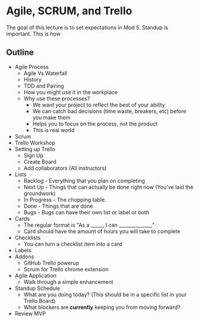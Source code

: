 # Agile, SCRUM, and Trello

The goal of this lecture is to set expectations in Mod 5. Standup is important. This is how 

## Outline

* Agile Process
  * Agile Vs Waterfall
  * History
  * TDD and Pairing
  * How you might use it in the workplace
  * Why use these processes?
       * We want your project to reflect the best of your ability
       * We can catch bad decisions (time waste, breakers, etc) before you make them
       * Helps you to focus on the process, not the product
       * This is real world
*  Scrum
*  Trello Workshop
  * Setting up Trello
    * Sign Up
    * Create Board
    * Add collaborators (All instructors)
  * Lists
    * Backlog - Everything that you plan on completing
    * Next Up - Things that can actually be done right now (You've laid the groundwork)
    * In Progress - The chopping table.
    * Done - Things that are done
    * Bugs - Bugs can have their own list or label or both
  * Cards
    * The regular format is "As a _____, I can ______________"
    * Card should have the amount of hours you will take to complete
  * Checklists
    * You can turn a checklist item into a card
  * Labels
  * Addons
    * GitHub Trello powerup
    * Scrum for Trello chrome extension
* Agile Application
  * Walk through a simple enhancement
* Standup Schedule
  * What are you doing today? (This should be in a specific list in your Trello Board)
  * What blockers are **currently** keeping you from moving forward?
* Review MVP

